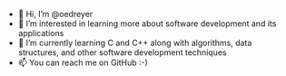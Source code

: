 - 👋 Hi, I’m @oedreyer
- 👀 I’m interested in learning more about software development and its applications
- 🌱 I’m currently learning C and C++ along with algorithms, data structures, and other software development techniques
- 📫 You can reach me on GitHub :-)
